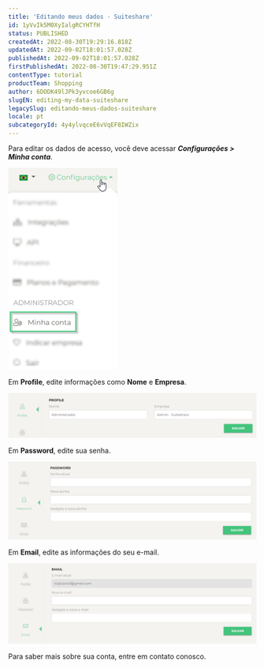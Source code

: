 ```yaml
---
title: 'Editando meus dados - Suiteshare'
id: 1yVvIk5M0XyIalgRCYHTfH
status: PUBLISHED
createdAt: 2022-08-30T19:29:16.818Z
updatedAt: 2022-09-02T18:01:57.028Z
publishedAt: 2022-09-02T18:01:57.028Z
firstPublishedAt: 2022-08-30T19:47:29.951Z
contentType: tutorial
productTeam: Shopping
author: 6DODK49lJPk3yvcoe6GB6g
slugEN: editing-my-data-suiteshare
legacySlug: editando-meus-dados-suiteshare
locale: pt
subcategoryId: 4y4ylvqceE6vVqEF8IWZix
---
```


Para editar os dados de acesso, você deve acessar _**Configurações > Minha conta**_. 

![Editar_dados_Suitshare_1](https://raw.githubusercontent.com/vtexdocs/help-center-content/refs/heads/main/docs/pt/tutorials/conversational-commerce/vtex-assisted-sales-(suiteshare)/editando-meus-dados-suiteshare_1.png)

Em **Profile**, edite informações como **Nome** e **Empresa**. 

![Editar_dados_suitshare_2](https://raw.githubusercontent.com/vtexdocs/help-center-content/refs/heads/main/docs/pt/tutorials/conversational-commerce/vtex-assisted-sales-(suiteshare)/editando-meus-dados-suiteshare_2.png)

Em **Password**, edite sua senha. 

![Editar_dados_suitshare_3](https://raw.githubusercontent.com/vtexdocs/help-center-content/refs/heads/main/docs/pt/tutorials/conversational-commerce/vtex-assisted-sales-(suiteshare)/editando-meus-dados-suiteshare_3.png)

Em **Email**, edite as informações do seu e-mail. 

![Editar_dados_suitshare_4](https://raw.githubusercontent.com/vtexdocs/help-center-content/refs/heads/main/docs/pt/tutorials/conversational-commerce/vtex-assisted-sales-(suiteshare)/editando-meus-dados-suiteshare_4.png)

Para saber mais sobre sua conta, entre em contato conosco.
